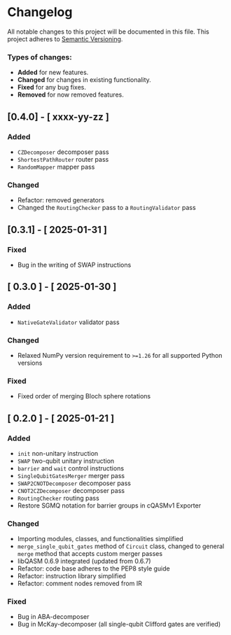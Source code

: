 # Changelog

All notable changes to this project will be documented in this file.
This project adheres to [Semantic Versioning](http://semver.org/).

### Types of changes:
* **Added** for new features.
* **Changed** for changes in existing functionality.
* **Fixed** for any bug fixes.
* **Removed** for now removed features.


## [0.4.0] - [ xxxx-yy-zz ]

### Added

- `CZDecomposer` decomposer pass
- `ShortestPathRouter` router pass
- `RandomMapper` mapper pass

### Changed

- Refactor: removed generators
- Changed the `RoutingChecker` pass to a `RoutingValidator` pass

## [0.3.1] - [ 2025-01-31 ]

### Fixed

- Bug in the writing of SWAP instructions


## [ 0.3.0 ] - [ 2025-01-30 ]

### Added

- `NativeGateValidator` validator pass

### Changed

- Relaxed NumPy version requirement to `>=1.26` for all supported Python versions

### Fixed

- Fixed order of merging Bloch sphere rotations


## [ 0.2.0 ] - [ 2025-01-21 ]

### Added

- `init` non-unitary instruction
- `SWAP` two-qubit unitary instruction
- `barrier` and `wait` control instructions
- `SingleQubitGatesMerger` merger pass
- `SWAP2CNOTDecomposer` decomposer pass
- `CNOT2CZDecomposer` decomposer pass
- `RoutingChecker` routing pass
- Restore SGMQ notation for barrier groups in cQASMv1 Exporter

### Changed

- Importing modules, classes, and functionalities simplified
- `merge_single_qubit_gates` method of `Circuit` class,
changed to general `merge` method that accepts custom merger passes
- libQASM 0.6.9 integrated (updated from 0.6.7)
- Refactor: code base adheres to the PEP8 style guide
- Refactor: instruction library simplified
- Refactor: comment nodes removed from IR

### Fixed

- Bug in ABA-decomposer
- Bug in McKay-decomposer (all single-qubit Clifford gates are verified)
